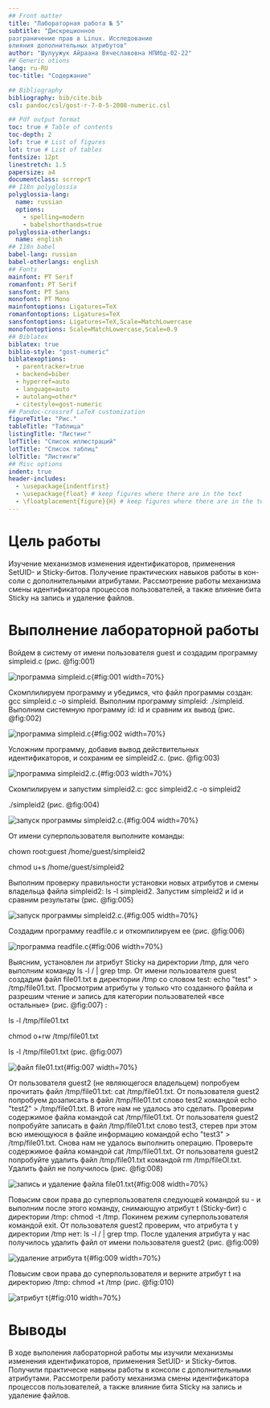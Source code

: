 ```yaml
---
## Front matter
title: "Лабораторная работа № 5"
subtitle: "Дискреционное
разграничение прав в Linux. Исследование
влияния дополнительных атрибутов"
author: "Шулуужук Айраана Вячеславовна НПИбд-02-22"
## Generic otions
lang: ru-RU
toc-title: "Содержание"

## Bibliography
bibliography: bib/cite.bib
csl: pandoc/csl/gost-r-7-0-5-2008-numeric.csl

## Pdf output format
toc: true # Table of contents
toc-depth: 2
lof: true # List of figures
lot: true # List of tables
fontsize: 12pt
linestretch: 1.5
papersize: a4
documentclass: scrreprt
## I18n polyglossia
polyglossia-lang:
  name: russian
  options:
	- spelling=modern
	- babelshorthands=true
polyglossia-otherlangs:
  name: english
## I18n babel
babel-lang: russian
babel-otherlangs: english
## Fonts
mainfont: PT Serif
romanfont: PT Serif
sansfont: PT Sans
monofont: PT Mono
mainfontoptions: Ligatures=TeX
romanfontoptions: Ligatures=TeX
sansfontoptions: Ligatures=TeX,Scale=MatchLowercase
monofontoptions: Scale=MatchLowercase,Scale=0.9
## Biblatex
biblatex: true
biblio-style: "gost-numeric"
biblatexoptions:
  - parentracker=true
  - backend=biber
  - hyperref=auto
  - language=auto
  - autolang=other*
  - citestyle=gost-numeric
## Pandoc-crossref LaTeX customization
figureTitle: "Рис."
tableTitle: "Таблица"
listingTitle: "Листинг"
lofTitle: "Список иллюстраций"
lotTitle: "Список таблиц"
lolTitle: "Листинги"
## Misc options
indent: true
header-includes:
  - \usepackage{indentfirst}
  - \usepackage{float} # keep figures where there are in the text
  - \floatplacement{figure}{H} # keep figures where there are in the text
---
```


# Цель работы

Изучение механизмов изменения идентификаторов, применения
SetUID- и Sticky-битов. Получение практических навыков работы в кон-
соли с дополнительными атрибутами. Рассмотрение работы механизма
смены идентификатора процессов пользователей, а также влияние бита
Sticky на запись и удаление файлов.

# Выполнение лабораторной работы

Войдем в систему от имени пользователя guest и создадим  программу simpleid.c (рис. @fig:001)

![программа simpleid.c](image/1.png){#fig:001 width=70%}

Скомплилируем программу и убедимся, что файл программы создан: gcc simpleid.c -o simpleid. Выполним программу simpleid: ./simpleid. Выполним системную программу id: id и сравним их вывод (рис. @fig:002)

![программа simpleid.c](image/2.png){#fig:002 width=70%}

Усложним программу, добавив вывод действительных идентификаторов, и сохраним ее  simpleid2.c. (рис. @fig:003)

![программа  simpleid2.c.](image/3.png){#fig:003 width=70%}

Скомпилируем и запустим simpleid2.c: gcc simpleid2.c -o simpleid2 

./simpleid2  (рис. @fig:004)

![запуск программы simpleid2.c.](image/4.png){#fig:004 width=70%}

От имени суперпользователя выполните команды:

chown root:guest /home/guest/simpleid2

chmod u+s /home/guest/simpleid2 

Выполним проверку правильности установки новых атрибутов и смены владельца файла simpleid2: ls -l simpleid2. Запустим simpleid2 и id и сравним результаты (рис. @fig:005) 

![запуск программы simpleid2.c.](image/5.png){#fig:005 width=70%}

Создадим программу readfile.c и откомпилируем ее (рис. @fig:006) 

![программа readfile.c](image/6.png){#fig:006 width=70%}

Выясним, установлен ли атрибут Sticky на директории /tmp, для чего
выполним команду ls -l / | grep tmp. От имени пользователя guest создадим файл file01.txt в директории /tmp
со словом test: echo "test" > /tmp/file01.txt. Просмотрим атрибуты у только что созданного файла и разрешим чтение и запись для категории пользователей «все остальные» (рис. @fig:007) :

ls -l /tmp/file01.txt

chmod o+rw /tmp/file01.txt

ls -l /tmp/file01.txt (рис. @fig:007) 

![файл file01.txt](image/7.png){#fig:007 width=70%}

От пользователя guest2 (не являющегося владельцем) попробуем прочитать файл /tmp/file01.txt:
cat /tmp/file01.txt. От пользователя guest2 попробуем дозаписать в файл /tmp/file01.txt слово test2 командой
echo "test2" > /tmp/file01.txt. В итоге нам не удалось это сделать. Проверим содержимое файла командой
cat /tmp/file01.txt. От пользователя guest2 попробуйте записать в файл /tmp/file01.txt слово test3, стерев при этом всю имеющуюся в файле информацию командой echo "test3" > /tmp/file01.txt. Снова нам не удалось выполнить операцию. Проверьте содержимое файла командой cat /tmp/file01.txt. От пользователя guest2 попробуйте удалить файл /tmp/file01.txt командой rm /tmp/fileOl.txt. Удалить файл не получилось (рис. @fig:008)

![запись и удаление файла file01.txt](image/8.png){#fig:008 width=70%}

Повысим свои права до суперпользователя следующей командой su - и выполним после этого команду, снимающую атрибут t (Sticky-бит) с директории /tmp: chmod -t /tmp. Покинем режим суперпользователя командой exit.
От пользователя guest2 проверим, что атрибута t у директории /tmp нет: ls -l / | grep tmp. После удаления атрибута у нас получилось удалить файл от имени пользователя guest2 (рис. @fig:009)

![удаление атрибута t](image/9.png){#fig:009 width=70%}

Повысим свои права до суперпользователя и верните атрибут t на директорию /tmp:
chmod +t /tmp (рис. @fig:010)

![атрибут t](image/10.png){#fig:010 width=70%}

# Выводы

В ходе выполения лабораторной работы мы изучили механизмы изменения идентификаторов, применения
SetUID- и Sticky-битов. Получили практическе навыкы работы в консоли с дополнительными атрибутами. Рассмотрели работу механизма смены идентификатора процессов пользователей, а также влияние бита Sticky на запись и удаление файлов.
